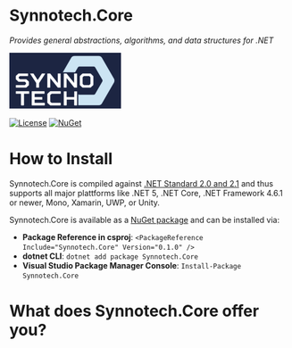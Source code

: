 # Synnotech.Core
*Provides general abstractions, algorithms, and data structures for .NET*

[![Synnotech Logo](synnotech-large-logo.png)](https://www.synnotech.de/)

[![License](https://img.shields.io/badge/License-MIT-green.svg?style=for-the-badge)](https://github.com/Synnotech-AG/Synnotech.DatabaseAbstractions/blob/main/LICENSE)
[![NuGet](https://img.shields.io/badge/NuGet-0.1.0-blue.svg?style=for-the-badge)](https://www.nuget.org/packages/Synnotech.DatabaseAbstractions/)

# How to Install

Synnotech.Core is compiled against [.NET Standard 2.0 and 2.1](https://docs.microsoft.com/en-us/dotnet/standard/net-standard) and thus supports all major plattforms like .NET 5, .NET Core, .NET Framework 4.6.1 or newer, Mono, Xamarin, UWP, or Unity.

Synnotech.Core is available as a [NuGet package](https://www.nuget.org/packages/Synnotech.Core/) and can be installed via:

- **Package Reference in csproj**: `<PackageReference Include="Synnotech.Core" Version="0.1.0" />`
- **dotnet CLI**: `dotnet add package Synnotech.Core`
- **Visual Studio Package Manager Console**: `Install-Package Synnotech.Core`

# What does Synnotech.Core offer you?